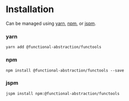 # Installation

Can be managed using
[yarn](https://yarnpkg.com/en/docs),
[npm](https://docs.npmjs.com),
or [jspm](https://jspm.org/docs).


### yarn
```terminal
yarn add @functional-abstraction/functools
```

### npm
```terminal
npm install @functional-abstraction/functools --save
```

### jspm
```terminal
jspm install npm:@functional-abstraction/functools
```
